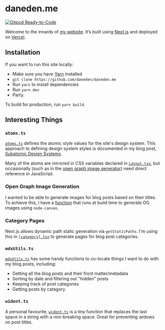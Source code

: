 # daneden.me

[![Gitpod Ready-to-Code](https://img.shields.io/badge/Gitpod-ready--to--code-blue?logo=gitpod)](https://gitpod.io/#https://github.com/daneden/daneden.me)

Welcome to the innards of [my website](http://daneden.me). It’s built using
[Next.js](http://nextjs.org/) and deployed on [Vercel](https://vercel.com/home).

## Installation

If you want to run this site locally:

-   Make sure you have [Yarn](https://yarnpkg.com/en/) installed
-   `git clone https://github.com/daneden/daneden.me`
-   Run `yarn` to install dependencies
-   Run `yarn dev`
-   Party.

To build for production, run `yarn build`.

## Interesting Things

### `atoms.ts`

[`atoms.ts`](https://github.com/daneden/daneden.me/blob/main/src/components/designSystem/atoms.ts)
defines the atomic style values for the site's design system. This approach to
defining design system styles is documented in my blog post,
[Subatomic Design Systems](https://daneden.me/blog/2018/subatomic-design-systems).

Many of the atoms are mirrored in CSS variables declared in
[`Layout.tsx`](https://github.com/daneden/daneden.me/blob/main/src/components/Layout.tsx),
but occasionally (such as in the
[open graph image generator](#open-graph-image-generation)) need direct
reference in JavaScript.

### Open Graph Image Generation

I wanted to be able to generate images for blog posts based on their titles. To
achieve this, I have a
[function](https://github.com/daneden/daneden.me/blob/main/src/utils/ogImage.ts)
that runs at build time to generate OG images using `node-canvas`.

### Category Pages

Next.js allows dynamic path static generation via `getStaticPaths`. I'm using
this in
[`[category].tsx`](https://github.com/daneden/daneden.me/blob/main/pages/blog/%5Bcategory%5D.tsx)
to generate pages for blog post categories.

### `mdxUtils.ts`

[`mdxUtils.ts`](https://github.com/daneden/daneden.me/blob/main/src/utils/mdxUtils.ts)
has some handy functions to co-locate things I want to do with my blog posts,
including:

-   Getting all the blog posts and their front matter/metadata
-   Sorting by date and filtering out "hidden" posts
-   Keeping track of post categories
-   Getting posts by category

### `widont.ts`

A personal favourite,
[`widont.ts`](https://github.com/daneden/daneden.me/blob/main/src/utils/widont.ts)
is a tiny function that replaces the last space in a string with a non-breaking
space. Great for preventing widows on post titles.
